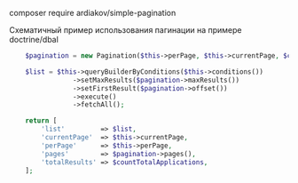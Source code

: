 composer require ardiakov/simple-pagination

Схематичный пример использования пагинации на примере doctrine/dbal

```php
    $pagination = new Pagination($this->perPage, $this->currentPage, $countTotalApplications);

    $list = $this->queryBuilderByConditions($this->conditions())
                ->setMaxResults($pagination->maxResults())
                ->setFirstResult($pagination->offset())
                ->execute()
                ->fetchAll();

    return [
        'list'         => $list,
        'currentPage'  => $this->currentPage,
        'perPage'      => $this->perPage,
        'pages'        => $pagination->pages(),
        'totalResults' => $countTotalApplications,
    ]; 
```
